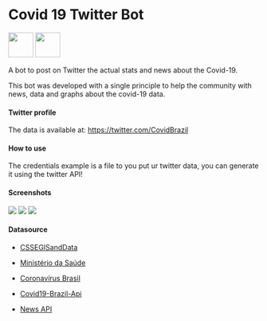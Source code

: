 # Covid 19 Twitter Bot

<img src="https://upload.wikimedia.org/wikipedia/commons/thumb/0/0a/Python.svg/1200px-Python.svg.png" height=50 width=50> <img src="https://images.vexels.com/media/users/3/127222/isolated/preview/136ac7946873d47baafa6ed6474ffd2b-blue-twitter-bird-line-icon-svg-by-vexels.png" height=50 width=50>

A bot to post on Twitter the actual stats and news about the Covid-19.

This bot was developed with a single principle to help the community with news, data and graphs about the covid-19 data.

#### Twitter profile

The data is available at: https://twitter.com/CovidBrazil

#### How to use

The credentials example is a file to you put ur twitter data, you can generate it using the twitter API!

#### Screenshots

<img src="https://github.com/viniciuslimafernandes/covid-19-bot/blob/master/screenshots/Profile.png">
<img src="https://github.com/viniciuslimafernandes/covid-19-bot/blob/master/screenshots/Timeline1.png">
<img src="https://github.com/viniciuslimafernandes/covid-19-bot/blob/master/screenshots/Timeline2.png">

#### Datasource

- [CSSEGISandData](https://github.com/CSSEGISandData/COVID-19)

- [Ministério da Saúde](http://saude.gov.br)

- [Coronavírus Brasil](https://covid.saude.gov.br/)

- [Covid19-Brazil-Api](https://github.com/devarthurribeiro/covid19-brazil-api)

- [News API](https://newsapi.org)
